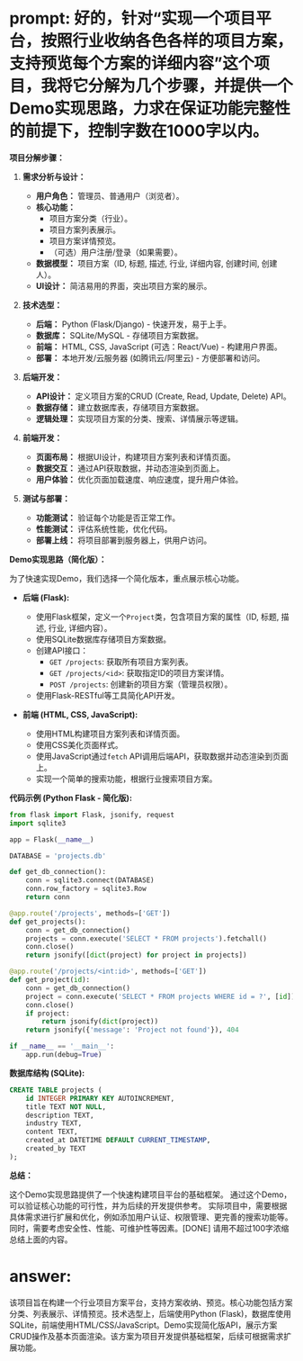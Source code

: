 # prompt: 好的，针对“实现一个项目平台，按照行业收纳各色各样的项目方案，支持预览每个方案的详细内容”这个项目，我将它分解为几个步骤，并提供一个Demo实现思路，力求在保证功能完整性的前提下，控制字数在1000字以内。

**项目分解步骤：**

1.  **需求分析与设计：**
    *   **用户角色：**  管理员、普通用户（浏览者）。
    *   **核心功能：**
        *   项目方案分类（行业）。
        *   项目方案列表展示。
        *   项目方案详情预览。
        *   （可选）用户注册/登录（如果需要）。
    *   **数据模型：**  项目方案（ID, 标题, 描述, 行业, 详细内容, 创建时间, 创建人）。
    *   **UI设计：**  简洁易用的界面，突出项目方案的展示。

2.  **技术选型：**
    *   **后端：**  Python (Flask/Django) - 快速开发，易于上手。
    *   **数据库：**  SQLite/MySQL - 存储项目方案数据。
    *   **前端：**  HTML, CSS, JavaScript (可选：React/Vue) - 构建用户界面。
    *   **部署：**  本地开发/云服务器 (如腾讯云/阿里云) - 方便部署和访问。

3.  **后端开发：**
    *   **API设计：**  定义项目方案的CRUD (Create, Read, Update, Delete) API。
    *   **数据存储：**  建立数据库表，存储项目方案数据。
    *   **逻辑处理：**  实现项目方案的分类、搜索、详情展示等逻辑。

4.  **前端开发：**
    *   **页面布局：**  根据UI设计，构建项目方案列表和详情页面。
    *   **数据交互：**  通过API获取数据，并动态渲染到页面上。
    *   **用户体验：**  优化页面加载速度、响应速度，提升用户体验。

5.  **测试与部署：**
    *   **功能测试：**  验证每个功能是否正常工作。
    *   **性能测试：**  评估系统性能，优化代码。
    *   **部署上线：**  将项目部署到服务器上，供用户访问。

**Demo实现思路（简化版）：**

为了快速实现Demo，我们选择一个简化版本，重点展示核心功能。

*   **后端 (Flask):**
    *   使用Flask框架，定义一个`Project`类，包含项目方案的属性（ID, 标题, 描述, 行业, 详细内容）。
    *   使用SQLite数据库存储项目方案数据。
    *   创建API接口：
        *   `GET /projects`: 获取所有项目方案列表。
        *   `GET /projects/<id>`: 获取指定ID的项目方案详情。
        *   `POST /projects`: 创建新的项目方案（管理员权限）。
    *   使用Flask-RESTful等工具简化API开发。

*   **前端 (HTML, CSS, JavaScript):**
    *   使用HTML构建项目方案列表和详情页面。
    *   使用CSS美化页面样式。
    *   使用JavaScript通过`fetch` API调用后端API，获取数据并动态渲染到页面上。
    *   实现一个简单的搜索功能，根据行业搜索项目方案。

**代码示例 (Python Flask - 简化版):**

```python
from flask import Flask, jsonify, request
import sqlite3

app = Flask(__name__)

DATABASE = 'projects.db'

def get_db_connection():
    conn = sqlite3.connect(DATABASE)
    conn.row_factory = sqlite3.Row
    return conn

@app.route('/projects', methods=['GET'])
def get_projects():
    conn = get_db_connection()
    projects = conn.execute('SELECT * FROM projects').fetchall()
    conn.close()
    return jsonify([dict(project) for project in projects])

@app.route('/projects/<int:id>', methods=['GET'])
def get_project(id):
    conn = get_db_connection()
    project = conn.execute('SELECT * FROM projects WHERE id = ?', [id]).fetchone()
    conn.close()
    if project:
        return jsonify(dict(project))
    return jsonify({'message': 'Project not found'}), 404

if __name__ == '__main__':
    app.run(debug=True)
```

**数据库结构 (SQLite):**

```sql
CREATE TABLE projects (
    id INTEGER PRIMARY KEY AUTOINCREMENT,
    title TEXT NOT NULL,
    description TEXT,
    industry TEXT,
    content TEXT,
    created_at DATETIME DEFAULT CURRENT_TIMESTAMP,
    created_by TEXT
);
```

**总结：**

这个Demo实现思路提供了一个快速构建项目平台的基础框架。  通过这个Demo，可以验证核心功能的可行性，并为后续的开发提供参考。  实际项目中，需要根据具体需求进行扩展和优化，例如添加用户认证、权限管理、更完善的搜索功能等。  同时，需要考虑安全性、性能、可维护性等因素。[DONE]
请用不超过100字浓缩总结上面的内容。
# answer: 
 该项目旨在构建一个行业项目方案平台，支持方案收纳、预览。核心功能包括方案分类、列表展示、详情预览。技术选型上，后端使用Python (Flask)，数据库使用SQLite，前端使用HTML/CSS/JavaScript。Demo实现简化版API，展示方案CRUD操作及基本页面渲染。该方案为项目开发提供基础框架，后续可根据需求扩展功能。

